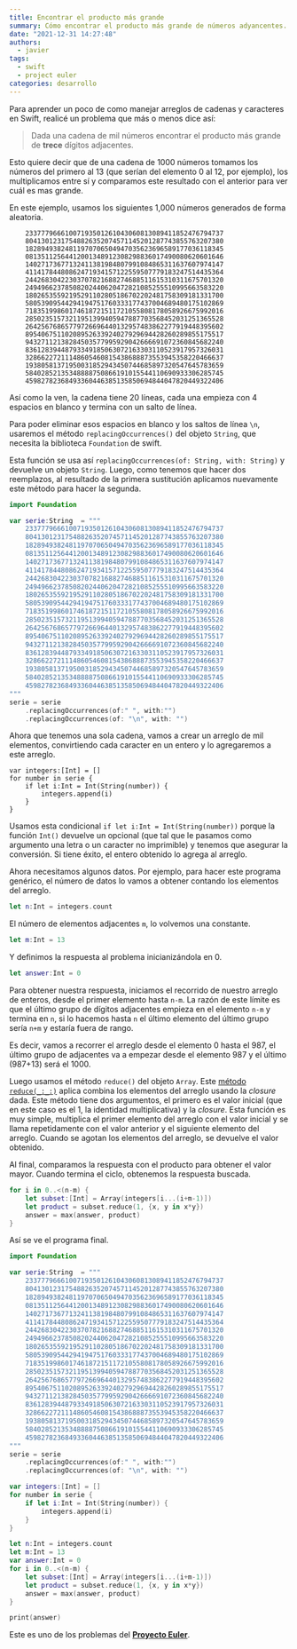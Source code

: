 ```yaml
---
title: Encontrar el producto más grande 
summary: Cómo encontrar el producto más grande de números adyancentes.
date: "2021-12-31 14:27:48"
authors: 
  - javier
tags: 
  - swift
  - project euler
categories: desarrollo
---
```


Para aprender un poco de como manejar arreglos de cadenas y
caracteres en Swift, realicé un problema que más o menos dice
así:

> Dada una cadena de mil números encontrar el producto más
> grande de **trece** dígitos adjacentes.

Esto quiere decir que de una cadena de 1000 números tomamos
los números del primero al 13 (que serían del elemento 0 al
12, por ejemplo), los multiplicamos entre sí y comparamos este
resultado con el anterior para ver cuál es mas grande.

En este ejemplo, usamos los siguientes 1,000 números generados
de forma aleatoria.

```
    23377796661007193501261043060813089411852476794737
    80413012317548826352074571145201287743855763207380
    18289493824811970706504947035623696589177036118345
    08135112564412001348912308298836017490080620601646
    14027173677132411381984807991084865311637607974147
    41141784480862471934157122559507779183247514435364
    24426830422303707821688274688511615310311675701320
    24949662378508202440620472821085255510995663583220
    18026535592195291102805186702202481758309181331700
    58053909544294194751760333177437004689480175102869
    71835199860174618721511721055808178058926675992016
    28502351573211951399405947887703568452031251365528
    26425676865779726696440132957483862277919448395602
    89540675110208952633924027929694428260289855175517
    94327112138284503577995929042666691072360845682240
    83612839448793349185063072163303110523917957326031
    32866227211148605460815438688873553945358220466637
    19380581371950031852943450744685897320547645783659
    58402852135348888750866191015544110690933306285745
    45982782368493360446385135850694844047820449322406
``` 

Así como la ven, la cadena tiene 20 líneas, cada una empieza con 4 espacios en blanco y termina con un salto de línea.

Para poder eliminar esos espacios en blanco y los saltos de línea `\n`, usaremos el método `replacingOccurrences()` del objeto `String`, que necesita la biblioteca `Foundation` de swift.

Esta función se usa así `replacingOccurrences(of: String, with: String)` y devuelve un objeto `String`. Luego, como tenemos que hacer dos reemplazos, al resultado de la primera sustitución aplicamos nuevamente este método para hacer la segunda. 

```swift
import Foundation

var serie:String  = """
    23377796661007193501261043060813089411852476794737
    80413012317548826352074571145201287743855763207380
    18289493824811970706504947035623696589177036118345
    08135112564412001348912308298836017490080620601646
    14027173677132411381984807991084865311637607974147
    41141784480862471934157122559507779183247514435364
    24426830422303707821688274688511615310311675701320
    24949662378508202440620472821085255510995663583220
    18026535592195291102805186702202481758309181331700
    58053909544294194751760333177437004689480175102869
    71835199860174618721511721055808178058926675992016
    28502351573211951399405947887703568452031251365528
    26425676865779726696440132957483862277919448395602
    89540675110208952633924027929694428260289855175517
    94327112138284503577995929042666691072360845682240
    83612839448793349185063072163303110523917957326031
    32866227211148605460815438688873553945358220466637
    19380581371950031852943450744685897320547645783659
    58402852135348888750866191015544110690933306285745
    45982782368493360446385135850694844047820449322406
"""
serie = serie
    .replacingOccurrences(of:" ", with:"")
    .replacingOccurrences(of: "\n", with: "")
```

Ahora que tenemos una sola cadena, vamos a crear un arreglo de mil elementos, convirtiendo cada caracter en un entero y lo agregaremos a este arreglo.

```
var integers:[Int] = []
for number in serie {
    if let i:Int = Int(String(number)) {
        integers.append(i)
    }
}
```

Usamos esta condicional `if let i:Int = Int(String(number))` porque la función `Int()` devuelve un opcional (que tal que le pasamos como argumento una letra o un caracter no imprimible) y tenemos que asegurar la conversión. Si tiene éxito, el entero obtenido lo agrega al arreglo.

Ahora necesitamos algunos datos. Por ejemplo, para hacer este programa genérico, el número de datos lo vamos a obtener contando los elementos del arreglo.

```swift
let n:Int = integers.count
```

El número de elementos adjacentes `m`, lo volvemos una constante.

```swift
let m:Int = 13
```

Y definimos la respuesta al problema inicianizándola en 0.

```swift
let answer:Int = 0
```

Para obtener nuestra respuesta, iniciamos el recorrido de nuestro arreglo de enteros, desde el primer elemento hasta `n-m`. La razón de este límite es que el último grupo de dígitos adjacentes empieza en el elemento `n-m` y termina en `n`, si lo hacemos hasta `n` el último elemento del último grupo sería `n+m` y estaría fuera de rango.

Es decir, vamos a recorrer el arreglo desde el elemento 0 hasta el 987, el último grupo de adjacentes va a empezar desde el elemento 987 y el último (987+13) será el 1000. 

Luego usamos el método `reduce()` del objeto `Array`. Este [método `reduce(_:_:)`](https://developer.apple.com/documentation/swift/array/2298686-reduce) aplica combina los elementos del arreglo usando la _closure_ dada. Este método tiene dos argumentos, el primero es el valor inicial (que en este caso es el 1, la identidad multiplicativa) y la _closure_. Esta función es muy simple, multiplica el primer elemento del arreglo con el valor inicial y se llama repetidamente con el valor anterior y el siguiente elemento del arreglo. Cuando se agotan los elementos del arreglo, se devuelve el valor obtenido.

Al final, comparamos la respuesta con el producto para obtener el valor mayor. Cuando termina el ciclo, obtenemos la respuesta buscada.

```swift
for i in 0..<(n-m) {
    let subset:[Int] = Array(integers[i...(i+m-1)])
    let product = subset.reduce(1, {x, y in x*y})
    answer = max(answer, product)
}
```

Así se ve el programa final.

```swift
import Foundation

var serie:String  = """
    23377796661007193501261043060813089411852476794737
    80413012317548826352074571145201287743855763207380
    18289493824811970706504947035623696589177036118345
    08135112564412001348912308298836017490080620601646
    14027173677132411381984807991084865311637607974147
    41141784480862471934157122559507779183247514435364
    24426830422303707821688274688511615310311675701320
    24949662378508202440620472821085255510995663583220
    18026535592195291102805186702202481758309181331700
    58053909544294194751760333177437004689480175102869
    71835199860174618721511721055808178058926675992016
    28502351573211951399405947887703568452031251365528
    26425676865779726696440132957483862277919448395602
    89540675110208952633924027929694428260289855175517
    94327112138284503577995929042666691072360845682240
    83612839448793349185063072163303110523917957326031
    32866227211148605460815438688873553945358220466637
    19380581371950031852943450744685897320547645783659
    58402852135348888750866191015544110690933306285745
    45982782368493360446385135850694844047820449322406
"""
serie = serie
    .replacingOccurrences(of:" ", with:"")
    .replacingOccurrences(of: "\n", with: "")

var integers:[Int] = []
for number in serie {
    if let i:Int = Int(String(number)) {
        integers.append(i)
    }
}

let n:Int = integers.count
let m:Int = 13
var answer:Int = 0
for i in 0..<(n-m) {
    let subset:[Int] = Array(integers[i...(i+m-1)])
    let product = subset.reduce(1, {x, y in x*y})
    answer = max(answer, product)
}

print(answer)
```

Este es uno de los problemas del [__Proyecto Euler__](https://projecteuler.net/about). 


